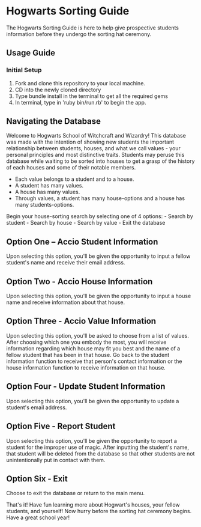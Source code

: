 # Hogwarts Sorting Guide
The Hogwarts Sorting Guide is here to help give prospective students information before they undergo the sorting hat ceremony. 

## Usage Guide

### Initial Setup

1. Fork and clone this repository to your local machine.
2. CD into the newly cloned directory
3. Type bundle install in the terminal to get all the required gems
4. In terminal, type in 'ruby bin/run.rb' to begin the app.

## Navigating the Database
Welcome to Hogwarts School of Witchcraft and Wizardry! This database was made with the intention of showing new students the important relationship between students, houses, and what we call values - your personal principles and most distinctive traits. Students may peruse this database while waiting to be sorted into houses to get a grasp of the history of each houses and some of their notable members.

  - Each value belongs to a student and to a house.
  - A student has many values.
  - A house has many values.
  - Through values, a student has many house-options and a house has many students-options.

Begin your house-sorting search by selecting one of 4 options: - Search by student - Search by house - Search by value - Exit the database

## Option One – Accio Student Information
Upon selecting this option, you'll be given the opportunity to input a fellow student's name and receive their email address. 

## Option Two - Accio House Information
Upon selecting this option, you'll be given the opportunity to input a house name and receive information about that house. 

## Option Three - Accio Value Information
Upon selecting this option, you'll be asked to choose from a list of values. After choosing which one you embody the most, you will receive information regarding which house may fit you best and the name of a fellow student that has been in that house. Go back to the student information function to receive that person's contact information or the house information function to receive information on that house. 

## Option Four - Update Student Information
Upon selecting this option, you'll be given the opportunity to update a student's email address. 

## Option Five - Report Student
Upon selecting this option, you'll be given the opportunity to report a student for the improper use of magic. After inputting the student's name, that student will be deleted from the database so that other students are not unintentionally put in contact with them. 

## Option Six - Exit
Choose to exit the database or return to the main menu. 

That's it! Have fun learning more about Hogwart's houses, your fellow students, and yourself! Now hurry before the sorting hat ceremony begins. Have a great school year!